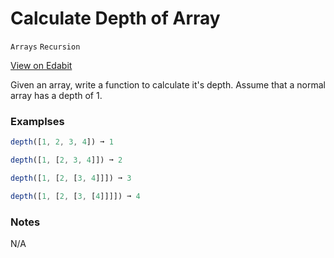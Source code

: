 # Calculate Depth of Array

`Arrays` `Recursion`

[View on Edabit](https://edabit.com/challenge/JJtafXGmNegpQMp6p)

Given an array, write a function to calculate it's depth. Assume that a normal array has a depth of 1.

### Examplses

```js
depth([1, 2, 3, 4]) ➞ 1

depth([1, [2, 3, 4]]) ➞ 2

depth([1, [2, [3, 4]]]) ➞ 3

depth([1, [2, [3, [4]]]]) ➞ 4
```

### Notes

N/A
